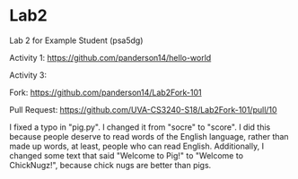 # Lab2
Lab 2 for Example Student (psa5dg)

Activity 1: https://github.com/panderson14/hello-world


Activity 3:

Fork: https://github.com/panderson14/Lab2Fork-101

Pull Request: https://github.com/UVA-CS3240-S18/Lab2Fork-101/pull/10

I fixed a typo in "pig.py". I changed it from "socre" to "score". I did this because people deserve to read words of the English language, rather than made up words, at least, people who can read English. Additionally, I changed some text that said "Welcome to Pig!" to "Welcome to ChickNugz!", because chick nugs are better than pigs.
